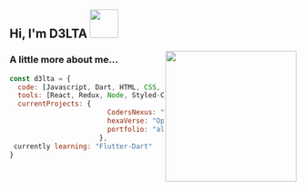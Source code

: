 <h2> Hi, I'm D3LTA <img src="https://media.giphy.com/media/mGcNjsfWAjY5AEZNw6/giphy.gif" width="50"></h2>

<img align='right' src="https://media.giphy.com/media/05bZNL3vT0toTHJrkC/giphy.gif" width="230">




### A little more about me...  

```javascript
const d3lta = {
  code: [Javascript, Dart, HTML, CSS, Ruby, Python, Java, C#,C++],
  tools: [React, Redux, Node, Styled-Components, Figma, Docker],
  currentProjects: {
                        CodersNexus: "soacial media platform",
                        hexaVerse: "Open world mobile game",
                        portfolio: "almost done"
                      },
 currently learning: "Flutter-Dart"
}
```

